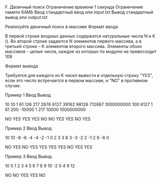 
F. Двоичный поиск
Ограничение времени 	1 секунда
Ограничение памяти 	64Mb
Ввод 	стандартный ввод или input.txt
Вывод 	стандартный вывод или output.txt

Реализуйте двоичный поиск в массиве
Формат ввода

В первой строке входных данных содержатся натуральные числа N и K (). Во второй строке задаются N элементов первого массива, а в третьей строке – K элементов второго массива. Элементы обоих массивов - целые числа, каждое из которых по модулю не превосходит 109

Формат вывода

Требуется для каждого из K чисел вывести в отдельную строку "YES", если это число встречается в первом массиве, и "NO" в противном случае.

Пример 1
Ввод
Вывод

10 10
1 61 126 217 2876 6127 39162 98126 712687 1000000000 
100 6127 1 61 200 -10000 1 217 10000 1000000000 

	

NO
YES
YES
YES
NO
NO
YES
YES
NO
YES

Пример 2
Ввод
Вывод

10 10
-8 -6 -4 -4 -2 -1 0 2 3 3 
8 3 -3 -2 2 -1 2 9 -8 0 

	

NO
YES
NO
YES
YES
YES
YES
NO
YES
YES

Пример 3
Ввод
Вывод

10 5
1 2 3 4 5 6 7 8 9 10 
-2 0 4 9 12 

	

NO
NO
YES
YES
NO
